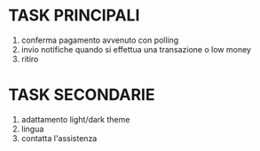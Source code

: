 # TASK PRINCIPALI
1. conferma pagamento avvenuto con polling
2. invio notifiche quando si effettua una transazione o low money
3. ritiro

# TASK SECONDARIE
1. adattamento light/dark theme
2. lingua
3. contatta l'assistenza

